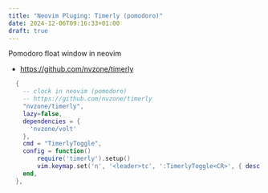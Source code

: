 ```yaml
---
title: "Neovim Pluging: Timerly (pomodoro)"
date: 2024-12-06T09:16:33+01:00
draft: true
---
```



Pomodoro float window in neovim

- https://github.com/nvzone/timerly


```lua
  {
    -- clock in neovim (pomodoro)
    -- https://github.com/nvzone/timerly
    "nvzone/timerly",
    lazy=false,
    dependencies = {
      'nvzone/volt'
    },
    cmd = "TimerlyToggle",
    config = function()
        require('timerly').setup()
        vim.keymap.set('n', '<leader>tc', ':TimerlyToggle<CR>', { desc = "Toggle Timerly" })
    end,
  },
```




